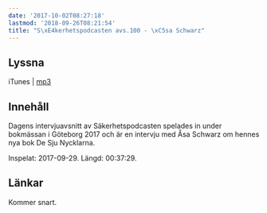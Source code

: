 ```yaml
---
date: '2017-10-02T08:27:18'
lastmod: '2018-09-26T08:21:54'
title: "S\xE4kerhetspodcasten avs.100 - \xC5sa Schwarz"
---
```

## Lyssna

iTunes \| [mp3](http://traffic.libsyn.com/sakerhetspodcasten/asa_schwarz.mp3)

## Innehåll

Dagens intervjuavsnitt av Säkerhetspodcasten spelades in under bokmässan i Göteborg
2017 och är en intervju med Åsa Schwarz om hennes nya bok De Sju Nycklarna.

Inspelat: 2017-09-29. Längd: 00:37:29.

## Länkar

Kommer snart.

